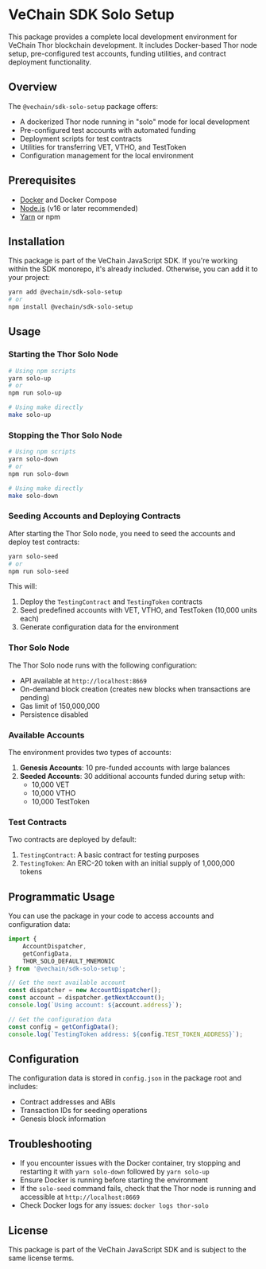 # VeChain SDK Solo Setup

This package provides a complete local development environment for VeChain Thor blockchain development. It includes Docker-based Thor node setup, pre-configured test accounts, funding utilities, and contract deployment functionality.

## Overview

The `@vechain/sdk-solo-setup` package offers:

- A dockerized Thor node running in "solo" mode for local development
- Pre-configured test accounts with automated funding
- Deployment scripts for test contracts
- Utilities for transferring VET, VTHO, and TestToken
- Configuration management for the local environment

## Prerequisites

- [Docker](https://www.docker.com/get-started) and Docker Compose
- [Node.js](https://nodejs.org/) (v16 or later recommended)
- [Yarn](https://yarnpkg.com/) or npm

## Installation

This package is part of the VeChain JavaScript SDK. If you're working within the SDK monorepo, it's already included. Otherwise, you can add it to your project:

```bash
yarn add @vechain/sdk-solo-setup
# or
npm install @vechain/sdk-solo-setup
```

## Usage

### Starting the Thor Solo Node

```bash
# Using npm scripts
yarn solo-up
# or
npm run solo-up

# Using make directly
make solo-up
```

### Stopping the Thor Solo Node

```bash
# Using npm scripts
yarn solo-down
# or
npm run solo-down

# Using make directly
make solo-down
```

### Seeding Accounts and Deploying Contracts

After starting the Thor Solo node, you need to seed the accounts and deploy test contracts:

```bash
yarn solo-seed
# or
npm run solo-seed
```

This will:

1. Deploy the `TestingContract` and `TestingToken` contracts
2. Seed predefined accounts with VET, VTHO, and TestToken (10,000 units each)
3. Generate configuration data for the environment

### Thor Solo Node

The Thor Solo node runs with the following configuration:

- API available at `http://localhost:8669`
- On-demand block creation (creates new blocks when transactions are pending)
- Gas limit of 150,000,000
- Persistence disabled

### Available Accounts

The environment provides two types of accounts:

1. **Genesis Accounts**: 10 pre-funded accounts with large balances
2. **Seeded Accounts**: 30 additional accounts funded during setup with:
    - 10,000 VET
    - 10,000 VTHO
    - 10,000 TestToken

### Test Contracts

Two contracts are deployed by default:

1. `TestingContract`: A basic contract for testing purposes
2. `TestingToken`: An ERC-20 token with an initial supply of 1,000,000 tokens

## Programmatic Usage

You can use the package in your code to access accounts and configuration data:

```typescript
import {
    AccountDispatcher,
    getConfigData,
    THOR_SOLO_DEFAULT_MNEMONIC
} from '@vechain/sdk-solo-setup';

// Get the next available account
const dispatcher = new AccountDispatcher();
const account = dispatcher.getNextAccount();
console.log(`Using account: ${account.address}`);

// Get the configuration data
const config = getConfigData();
console.log(`TestingToken address: ${config.TEST_TOKEN_ADDRESS}`);
```

## Configuration

The configuration data is stored in `config.json` in the package root and includes:

- Contract addresses and ABIs
- Transaction IDs for seeding operations
- Genesis block information

## Troubleshooting

- If you encounter issues with the Docker container, try stopping and restarting it with `yarn solo-down` followed by `yarn solo-up`
- Ensure Docker is running before starting the environment
- If the `solo-seed` command fails, check that the Thor node is running and accessible at `http://localhost:8669`
- Check Docker logs for any issues: `docker logs thor-solo`

## License

This package is part of the VeChain JavaScript SDK and is subject to the same license terms.
